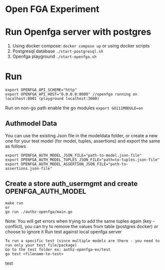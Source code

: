 # Open FGA Experiment 

# Run Openfga server with postgres
1) Using docker compose: `docker compose up`
or using docker scripts
2) Postgresql database `./start-postgresql.sh`
2) Openfga playground `./start-openfga.sh`

# Run
```
export OPENFGA_API_SCHEME="http" 
export OPENFGA_API_HOST="0.0.0.0:8080" //openfga running on localhost:8001 (playground localhost:3000)
```

Run on non-go path enable the go modules
`export GO111MODULE=on`

## Authmodel Data

You can use the existing Json file in the modeldata folder, or create a new one for your test model (for model, tuples, assertions)
and export the same as follows
```
export OPENFGA_AUTH_MODEL_JSON_FILE="path-to-model.json-file"
export OPENFGA_AUTH_MODEL_TUPLES_JSON_FILE="path=to-tuples.json-file"
export OPENFGA_AUTH_MODEL_ASSERTION_JSON_FILE="path-to-assertions.json-file"
```
## Create a store auth_usermgmt and create OPENFGA_AUTH_MODEL
```
make run 
or
go run ./authz-openfga/main.go
```
Note: 
You will get errors when trying to add the same tuples again  (key - conflict), you can try to remove the values from table (postgres docker) or choose to ignore it
Run test against local openfga server
```
To run a specific test (since multiple models are there - you need to run only your test file/package)
Go to the test folder ex: authz-openfga-ex/test
go test <filename-to-test>
```


test